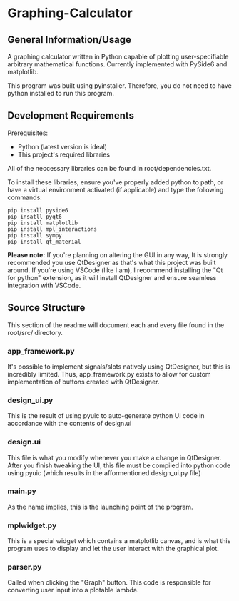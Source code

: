 # Graphing-Calculator

## General Information/Usage
A graphing calculator written in Python capable of plotting user-specifiable arbitrary mathematical functions. Currently implemented with PySide6 and matplotlib.

This program was built using pyinstaller. Therefore, you do not need to have python installed to run this program.

## Development Requirements
Prerequisites:
- Python (latest version is ideal) 
- This project's required libraries

All of the neccessary libraries can be found in root/dependencies.txt.

To install these libraries, ensure you've properly added python to path, or have a virtual environment activated (if applicable) and type the following commands:
```
pip install pyside6
pip insatll pyqt6
pip install matplotlib
pip install mpl_interactions
pip install sympy
pip install qt_material
```

**Please note:** If you're planning on altering the GUI in any way, It is strongly recommended you use QtDesigner as that's what this project was built around. If you're using VSCode (like I am), I recommend installing the "Qt for python" extension, as it will install QtDesigner and ensure seamless integration with VSCode.



## Source Structure
This section of the readme will document each and every file found in the root/src/ directory.

### app_framework.py
It's possible to implement signals/slots natively using QtDesigner, but this is incredibly limited. Thus, app_framework.py exists to allow for custom implementation of buttons created with QtDesigner.

### design_ui.py
This is the result of using pyuic to auto-generate python UI code in accordance with the contents of design.ui

### design.ui
This file is what you modify whenever you make a change in QtDesigner. After you finish tweaking the UI, this file must be compiled into python code using pyuic (which results in the afformentioned design_ui.py file)

### main.py
As the name implies, this is the launching point of the program.

### mplwidget.py
This is a special widget which contains a matplotlib canvas, and is what this program uses to display and let the user interact with the graphical plot.

### parser.py
Called when clicking the "Graph" button. This code is responsible for converting user input into a plotable lambda.